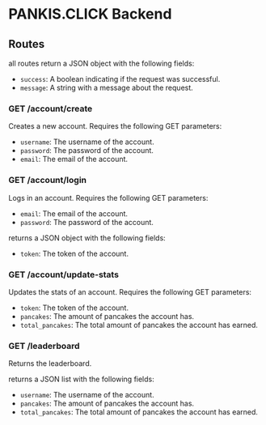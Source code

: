 # PANKIS.CLICK Backend

## Routes

all routes return a JSON object with the following fields:
- `success`: A boolean indicating if the request was successful.
- `message`: A string with a message about the request.

### GET /account/create
Creates a new account. Requires the following GET parameters:
- `username`: The username of the account.
- `password`: The password of the account.
- `email`: The email of the account.

### GET /account/login
Logs in an account. Requires the following GET parameters:
- `email`: The email of the account.
- `password`: The password of the account.

returns a JSON object with the following fields:
- `token`: The token of the account.

### GET /account/update-stats
Updates the stats of an account. Requires the following GET parameters:
- `token`: The token of the account.
- `pancakes`: The amount of pancakes the account has.
- `total_pancakes`: The total amount of pancakes the account has earned.

### GET /leaderboard
Returns the leaderboard.

returns a JSON list with the following fields:
- `username`: The username of the account.
- `pancakes`: The amount of pancakes the account has.
- `total_pancakes`: The total amount of pancakes the account has earned.